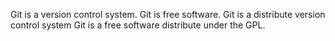 Git is a version control system.
Git is free software.
Git is a distribute version control system
Git is a free software distribute under the GPL.

